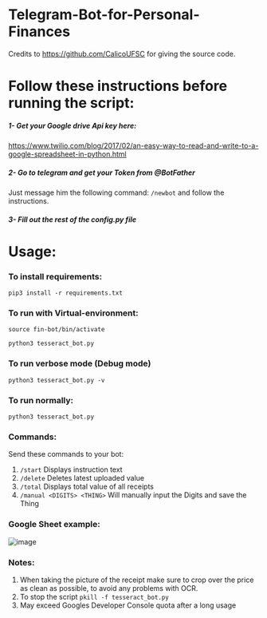 # Telegram-Bot-for-Personal-Finances

Credits to https://github.com/CalicoUFSC for giving the source code.

# Follow these instructions before running the script:
##### 1- Get your Google drive Api key here:
  https://www.twilio.com/blog/2017/02/an-easy-way-to-read-and-write-to-a-google-spreadsheet-in-python.html
##### 2- Go to telegram and get your Token from @BotFather
Just message him the following command: `/newbot` and follow the instructions.
##### 3- Fill out the rest of the config.py file

# Usage:

### To install requirements:
`
pip3 install -r requirements.txt
`

### To run with Virtual-environment:

`source fin-bot/bin/activate`

`python3 tesseract_bot.py`

### To run verbose mode (Debug mode)
`
python3 tesseract_bot.py -v
`

### To run normally:
`
python3 tesseract_bot.py
`

### Commands:
Send these commands to your bot:
1. `/start` Displays instruction text
2. `/delete` Deletes latest uploaded value
3. `/total` Displays total value of all receipts
4. `/manual <DIGITS> <THING>` Will manually input the Digits and save the Thing

### Google Sheet example:

![image](https://user-images.githubusercontent.com/25104394/40214652-f3f36c48-5a29-11e8-828b-6b76a34ecb78.png)


### Notes:

1. When taking the picture of the receipt make sure to crop over the price as clean as possible, to avoid any problems with OCR.
2. To stop the script `pkill -f tesseract_bot.py`
3. May exceed Googles Developer Console quota after a long usage

